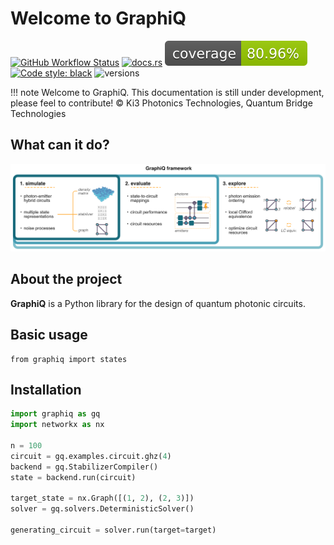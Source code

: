 # Welcome to GraphiQ
[![GitHub Workflow Status](https://img.shields.io/badge/build-passing-brightgreen)](https://github.com/ki3-qbt/graph-compiler/actions)
[![docs.rs](https://img.shields.io/badge/docs-passing-brightgreen)](https://github.com/ki3-qbt/graph-compiler/tree/gh-pages)
![Coverage Status](../coverage-badge.svg)
[![Code style: black](https://img.shields.io/badge/code%20style-black-000000.svg)](https://github.com/ambv/black)
![versions](https://img.shields.io/badge/python-3.8%20%7C%203.9%20%7C%203.10-blue)


!!! note
    Welcome to GraphiQ. 
    This documentation is still under development, please feel to contribute! 
    © Ki3 Photonics Technologies, Quantum Bridge Technologies

[//]: # (![QBT Logo]&#40;img/qbt-logo.jpg&#41;)
[//]: # (![Ki3 Logo]&#40;img/ki3-logo.png&#41;)



## What can it do?

![GraphiQ framework](img/fig1.png)

## About the project
**GraphiQ** is a Python library for the design of quantum photonic circuits.

## Basic usage
```
from graphiq import states

```

## Installation
``` py
import graphiq as gq
import networkx as nx

n = 100
circuit = gq.examples.circuit.ghz(4)
backend = gq.StabilizerCompiler()
state = backend.run(circuit)

target_state = nx.Graph([(1, 2), (2, 3)])
solver = gq.solvers.DeterministicSolver()

generating_circuit = solver.run(target=target)
```